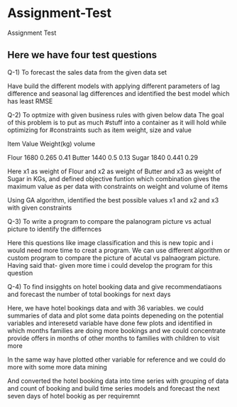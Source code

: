 # Assignment-Test
Assignment Test

## Here we have four test questions

Q-1) To forecast the sales data from the given data set

Have build the different models with applying different parameters of lag difference and seasonal lag differences and identified the best model which has least RMSE 


Q-2) To optmize with given business rules
with given below data The goal of this problem is to put as much #stuff into a container as it will hold while optimizing for #constraints such as item weight, size and value



Item    Value   Weight(kg)    volume

Flour   1680      0.265       0.41
Butter  1440      0.5         0.13
Sugar   1840      0.441       0.29

Here x1 as weight of Flour and x2 as weight of Butter and x3 as weight of Sugar in KGs, and defined objective funtion which combination gives the maximum value as per data with constraints on weight and volume of items

Using GA algorithm, identified the best possible values x1 and x2 and x3 with given constraints



Q-3) To write a program to compare the palanogram picture vs actual picture to identify the differnces

Here this questions like image classification and this is new topic and i would need more time to creat a program.
We can use different algorithm or custom program to compare the picture of acutal vs palnaogram picture.
Having said that- given more time i could develop the program for this question


Q-4) To find insigghts on hotel booking data and give recommendatiaons and forecast the number of total bookings for next days

Here, we have hotel bookings data and with 36 variables.
we could summaries of data and plot some data points depeneding on the potential variables and interesetd variable
have done few plots and identified in which months families are doing more bookings and we could concentrate provide offers in months of other months to families with children to visit more

In the same way have plotted other variable for reference and we could do more with some more data mining

And converted the hotel booking data into time series with grouping of data and count of booking
and build time series models and forecast the next seven days of hotel bookig as per requiremnt












